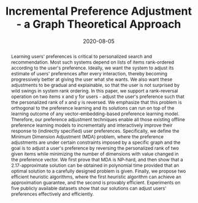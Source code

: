 ---
title: "Incremental Preference Adjustment - a Graph Theoretical Approach"
authors:
- Liangjun Song
- Junhao Gan
- admin
- Boyu Ruan
- H. V. Jagadish
- Timos Sellis

publication_types: ["1"]
publication: In *the VLDB Journal*
publication_short: In *VLDB Journal*
date: "2020-08-05"

abstract: Learning users' preferences is critical to personalized search and recommendation. Most such systems depend on lists of items rank-ordered according to the user's preference. Ideally, we want the system to adjust its estimate of users' preferences after every interaction, thereby becoming progressively better at giving the user what she wants. We also want these adjustments to be gradual and explainable, so that the user is not surprised by wild swings in system rank ordering. In this paper, we support a rank-reversal operation on two items x and y for users - adjust the user's preference such that the personalized rank of x and y is reversed. We emphasize that this problem is orthogonal to the preference learning and its solutions can run on top of the learning outcome of any vector-embedding-based preference learning model. Therefore, our preference adjustment techniques enable all those existing offline preference learning models to incrementally and interactively improve their response to (indirectly specified) user preferences. Specifically, we define the Minimum Dimension Adjustment (MDA) problem, where the preference adjustments are under certain constraints imposed by a specific graph and the goal is to adjust a user's preference by reversing the personalized rank of two given items while minimizing the number of dimensions with value changed in the preference vector. We first prove that MDA is NP-hard, and then show that a 2.17-approximate solution can be obtained in polynomial time provided that an optimal solution to a carefully designed problem is given. Finally, we propose two efficient heuristic algorithms, where the first heuristic algorithm can achieve an approximation guarantee, and the second is provably efficient. Experiments on five publicly available datasets show that our solutions can adjust users' preferences effectively and efficiently.


#tags:
#- Source Themes
featured: true



links:
url_pdf: 'papers/vldbj20-p.pdf'

---